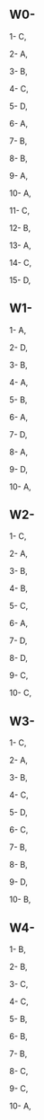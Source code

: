 ## W0-
1- C,

2- A,

3- B,

4- C,

5- D,

6- A,

7- B,

8- B,

9- A,

10- A,

11- C,

12- B,

13- A,

14- C,

15- D,

## W1-
1- A,

2- D,

3- B,

4- A,

5- B,

6- A,

7- D,

8- A,

9- D,

10- A,


## W2-

1- C,

2- A,

3- B,

4- B,

5- C,

6- A,

7- D,

8- D,

9- C,

10- C,

## W3-

1- C,

2- A,

3- B,

4- C,

5- D,

6- C,

7- B,

8- B,

9- D,

10- B,

## W4-

1- B,

2- B,

3- C,

4- C,

5- B,

6- B,

7- B,

8- C,

9- C,

10- A,
